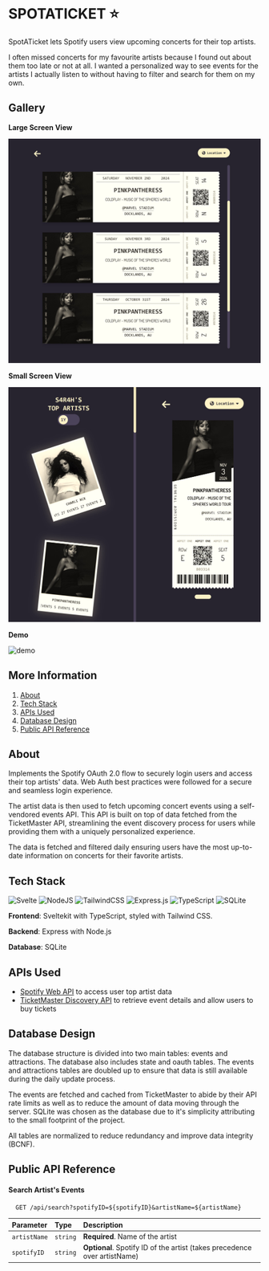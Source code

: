 # SPOTATICKET ⭐

SpotATicket lets Spotify users view upcoming concerts for their top artists.

I often missed concerts for my favourite artists because I found out about them too late or not at all. I wanted a personalized way to see events for the artists I actually listen to without having to filter and search for them on my own.

## Gallery

**Large Screen View**

![tickets large screen view](/static/imgs/tickets_lrgview.jpeg)

**Small Screen View**

![tickets small screen view](/static/imgs/tickets_smview.jpeg)

**Demo**

![demo](/static/imgs/demo.gif)

## More Information

1. [About](#about)
2. [Tech Stack](#tech-stack)
3. [APIs Used](#apis-used)
4. [Database Design](#database-design)
5. [Public API Reference](#public-api-reference)

## About

Implements the Spotify OAuth 2.0 flow to securely login users and access their top artists' data. Web Auth best practices were followed for a secure and seamless login experience.

The artist data is then used to fetch upcoming concert events using a self-vendored events API. This API is built on top of data fetched from the TicketMaster API, streamlining the event discovery process for users while providing them with a uniquely personalized experience.

The data is fetched and filtered daily ensuring users have the most up-to-date information on concerts for their favorite artists.

## Tech Stack

![Svelte](https://img.shields.io/badge/svelte-%23f1413d.svg?style=for-the-badge&logo=svelte&logoColor=white)
![NodeJS](https://img.shields.io/badge/node.js-6DA55F?style=for-the-badge&logo=node.js&logoColor=white)
![TailwindCSS](https://img.shields.io/badge/tailwindcss-%2338B2AC.svg?style=for-the-badge&logo=tailwind-css&logoColor=white)
![Express.js](https://img.shields.io/badge/express.js-%23404d59.svg?style=for-the-badge&logo=express&logoColor=%2361DAFB)
![TypeScript](https://img.shields.io/badge/typescript-%23007ACC.svg?style=for-the-badge&logo=typescript&logoColor=white)
![SQLite](https://img.shields.io/badge/sqlite-%2307405e.svg?style=for-the-badge&logo=sqlite&logoColor=white)

**Frontend**: Sveltekit with TypeScript, styled with Tailwind CSS.

**Backend**: Express with Node.js

**Database**: SQLite

## APIs Used

- [Spotify Web API](https://developer.spotify.com/documentation/web-api) to access user top artist data
- [TicketMaster Discovery API](https://developer.ticketmaster.com/products-and-docs/apis/discovery-api/v2/) to retrieve event details and allow users to buy tickets

## Database Design

The database structure is divided into two main tables: events and attractions. The database also includes state and oauth tables. The events and attractions tables are doubled up to ensure that data is still available during the daily update process.

The events are fetched and cached from TicketMaster to abide by their API rate limits as well as to reduce the amount of data moving through the server. SQLite was chosen as the database due to it's simplicity attributing to the small footprint of the project.

All tables are normalized to reduce redundancy and improve data integrity (BCNF).

## Public API Reference

#### Search Artist's Events

```http
  GET /api/search?spotifyID=${spotifyID}&artistName=${artistName}
```

| Parameter    | Type     | Description                                                               |
| :----------- | :------- | :------------------------------------------------------------------------ |
| `artistName` | `string` | **Required**. Name of the artist                                          |
| `spotifyID`  | `string` | **Optional**. Spotify ID of the artist (takes precedence over artistName) |
